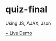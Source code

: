 # quiz-final
Using JS, AJAX, Json

<a href="https://fuadpro.github.io/quiz-final/index.htm"> ~ Live Demo</a>
